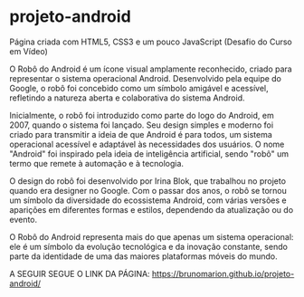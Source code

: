 # projeto-android
 Página criada com HTML5, CSS3 e um pouco JavaScript (Desafio do Curso em Vídeo)

 O Robô do Android é um ícone visual amplamente reconhecido, criado para representar o sistema operacional Android. Desenvolvido pela equipe do Google, o robô foi concebido como um símbolo amigável e acessível, refletindo a natureza aberta e colaborativa do sistema Android.

Inicialmente, o robô foi introduzido como parte do logo do Android, em 2007, quando o sistema foi lançado. Seu design simples e moderno foi criado para transmitir a ideia de que Android é para todos, um sistema operacional acessível e adaptável às necessidades dos usuários. O nome "Android" foi inspirado pela ideia de inteligência artificial, sendo "robô" um termo que remete à automação e à tecnologia.

O design do robô foi desenvolvido por Irina Blok, que trabalhou no projeto quando era designer no Google. Com o passar dos anos, o robô se tornou um símbolo da diversidade do ecossistema Android, com várias versões e aparições em diferentes formas e estilos, dependendo da atualização ou do evento.

O Robô do Android representa mais do que apenas um sistema operacional: ele é um símbolo da evolução tecnológica e da inovação constante, sendo parte da identidade de uma das maiores plataformas móveis do mundo.


 A SEGUIR SEGUE O LINK DA PÁGINA:
https://brunomarion.github.io/projeto-android/
